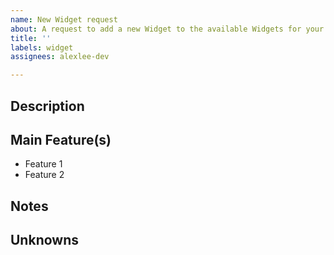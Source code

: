 ```yaml
---
name: New Widget request
about: A request to add a new Widget to the available Widgets for your Dashboard.
title: ''
labels: widget
assignees: alexlee-dev

---
```


## Description
<!--- Describe the Widget in a sentence -->

## Main Feature(s)
- Feature 1
- Feature 2

## Notes
<!--- Any technical notes, or links/assets -->

## Unknowns
<!--- List anything that is still outstanding -->
